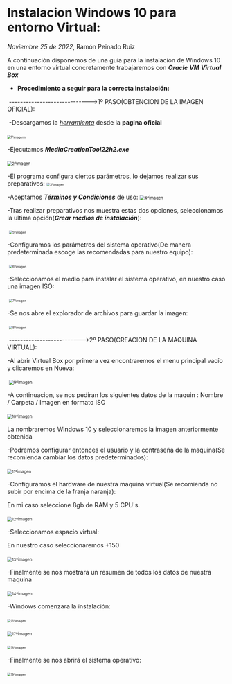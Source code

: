 # Instalacion Windows 10 para entorno Virtual:
*Noviembre 25 de 2022*, Ramón Peinado Ruiz



A continuación disponemos de una guía para la instalación de Windows 10 en una entorno virtual concretamente trabajaremos con ***Oracle VM Virtual Box***


- **Procedimiento a seguir para la correcta instalación:**

​	----------------------------->1º PASO(OBTENCION DE LA IMAGEN OFICIAL):

​	-Descargamos la *[herramienta](https://www.microsoft.com/es-es/software-download/windows10)* desde la **pagina oficial**

​	<img src="/img/1ºimagenn.png" alt="1ºimagenn" style="zoom:50%;" />

-Ejecutamos ***MediaCreationTool22h2.exe***

​	<img src="/img/2ºimagen.png" alt="2ºimagen" style="zoom: 67%;" />

-El programa configura ciertos parámetros, lo dejamos realizar sus preparativos:
	<img src="/img/3ºimagen.png" alt="3ºimagen" style="zoom: 50%;" />

-Aceptamos ***Términos y Condiciones*** de uso:
	<img src="/img/4ºimagen.png" alt="4ºimagen" style="zoom: 67%;" />

-Tras realizar preparativos nos muestra estas dos opciones, seleccionamos la ultima opción(***Crear medios de instalación***):

​	<img src="/img/5ºimagen.png" alt="5ºimagen" style="zoom:50%;" />

-Configuramos los parámetros del sistema operativo(De manera predeterminada escoge las recomendadas para nuestro equipo):

​	<img src="/img/6ºimagen.png" alt="6ºimagen" style="zoom:50%;" />

-Seleccionamos el medio para instalar el sistema operativo, en nuestro caso una imagen ISO:

​	<img src="/img/7ºimagen.png" alt="7ºimagen" style="zoom:50%;" />

-Se nos abre el explorador de archivos para guardar la imagen:

​	<img src="/img/8ºimagen.png" alt="8ºimagen" style="zoom:50%;" />



​	-------------------------->2º PASO(CREACION DE LA MAQUINA VIRTUAL):

-Al abrir Virtual Box por primera vez encontraremos el menu principal vacío y clicaremos en Nueva:

​	<img src="/img/9ºimagen.png" alt="9ºimagen" style="zoom:67%;" />

-A continuacion, se nos pediran los siguientes datos de la maquin :
Nombre / Carpeta / Imagen en formato ISO

​	<img src="/img/10ºimagen.png" alt="10ºimagen" style="zoom:67%;" />

La nombraremos Windows 10 y seleccionaremos la imagen anteriormente obtenida


-Podremos configurar entonces el usuario y la contraseña de la maquina(Se recomienda cambiar los datos predeterminados):

​	<img src="/img/11ºimagen.png" alt="11ºimagen" style="zoom:67%;" />

-Configuramos el hardware de nuestra maquina virtual(Se recomienda no subir por encima de la franja naranja):

En mi caso seleccione 8gb de RAM y 5 CPU's.

​	<img src="/img/12ºimagen.png" alt="12ºimagen" style="zoom:67%;" />

-Seleccionamos espacio virtual:

En nuestro caso seleccionaremos +150

​	<img src="/img/13ºimagen.png" alt="13ºimagen" style="zoom:67%;" />

-Finalmente se nos mostrara un resumen de todos los datos de nuestra maquina

​	<img src="/img/14ºimagen.png" alt="14ºimagen" style="zoom:67%;" />



-Windows comenzara la instalación:

​	<img src="/img/imag/15ºimagen.png" alt="15ºimagen" style="zoom: 50%;" />

​	<img src="/img/imag/17ºimagen.png" alt="17ºimagen" style="zoom:67%;" />

​	<img src="/img/imag/18ºimagen.png" alt="18ºimagen" style="zoom: 50%;" />

-Finalmente se nos abrirá el sistema operativo:

​	<img src="/img/imag/19ºimagen.png" alt="19ºimagen" style="zoom: 50%;" />







